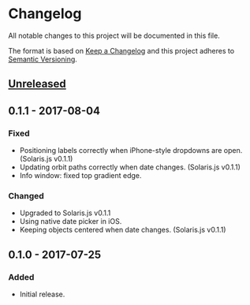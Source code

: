 # Changelog
All notable changes to this project will be documented in this file.

The format is based on [Keep a Changelog](http://keepachangelog.com/en/1.0.0/)
and this project adheres to [Semantic Versioning](http://semver.org/spec/v2.0.0.html).

## [Unreleased]

## 0.1.1 - 2017-08-04

### Fixed
- Positioning labels correctly when iPhone-style dropdowns are open. (Solaris.js v0.1.1)
- Updating orbit paths correctly when date changes. (Solaris.js v0.1.1)
- Info window: fixed top gradient edge.

### Changed
- Upgraded to Solaris.js v0.1.1
- Using native date picker in iOS.
- Keeping objects centered when date changes. (Solaris.js v0.1.1)

## 0.1.0 - 2017-07-25
### Added
- Initial release.

[Unreleased]: https://github.com/skepticalimagination/solaris-demo/compare/v0.1.1...HEAD
[0.1.1]: https://github.com/skepticalimagination/solaris-demo/compare/v0.1.0...v0.1.1
